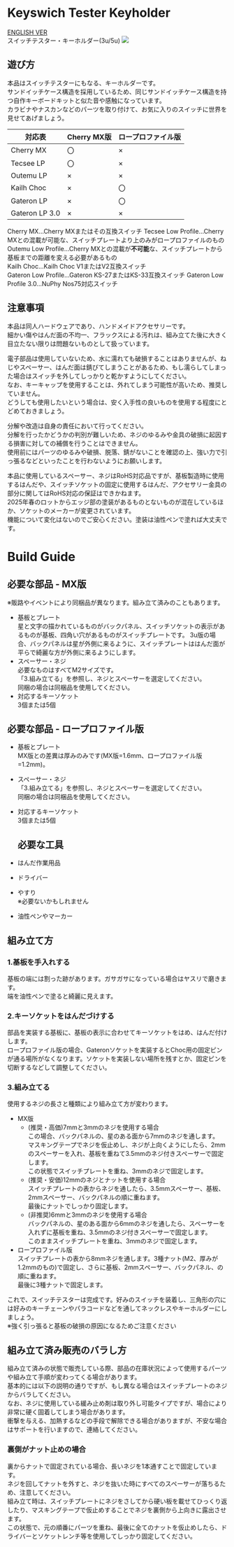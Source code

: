 # Keyswich Tester Keyholder
[ENGLISH VER](README-EN.md)  
スイッチテスター・キーホルダー(3u/5u)
![](images/5utester.jpg)

## 遊び方
本品はスイッチテスターにもなる、キーホルダーです。  
サンドイッチケース構造を採用しているため、同じサンドイッチケース構造を持つ自作キーボードキットと似た音や感触になっています。  
カラビナやナスカンなどのパーツを取り付けて、お気に入りのスイッチに世界を見せてあげましょう。  

| 対応表 | Cherry MX版 | ロープロファイル版 |
| ----- | ----- | ----- |
| Cherry MX | 〇 | × |
| Tecsee LP | 〇 | × |
| Outemu LP | × | × |
| Kailh Choc | × | 〇 |
| Gateron LP | × | 〇 |
| Gateron LP 3.0 | × | × |

Cherry MX…Cherry MXまたはその互換スイッチ
Tecsee Low Profile…Cherry MXとの混載が可能な、スイッチプレートより上のみがロープロファイルのもの  
Outemu Low Profile…Cherry MXとの混載が**不可能**な、スイッチプレートから基板までの距離を変える必要があるもの  
Kailh Choc…Kailh Choc V1またはV2互換スイッチ  
Gateron Low Profile…Gateron KS-27またはKS-33互換スイッチ
Gateron Low Profile 3.0…NuPhy Nos75対応スイッチ


## 注意事項
本品は同人ハードウェアであり、ハンドメイドアクセサリーです。  
細かい傷やはんだ面の不均一、フラックスによる汚れは、組み立てた後に大きく目立たない限りは問題ないものとして扱っています。  
  
電子部品は使用していないため、水に濡れても破損することはありませんが、ねじやスペーサー、はんだ面は錆びてしまうことがあるため、もし濡らしてしまった場合はスイッチを外してしっかりと乾かすようにしてください。  
なお、キーキャップを使用することは、外れてしまう可能性が高いため、推奨していません。  
どうしても使用したいという場合は、安く入手性の良いものを使用する程度にとどめておきましょう。
  
分解や改造は自身の責任において行ってください。  
分解を行ったかどうかの判別が難しいため、ネジのゆるみや金具の破損に起因する損害に対しての補償を行うことはできません。  
使用前にはパーツのゆるみや破損、脱落、錆がないことを確認の上、強い力で引っ張るなどといったことを行わないようにお願いします。  
  
本品に使用しているスペーサー、ネジはRoHS対応品ですが、基板製造時に使用するはんだや、スイッチソケットの固定に使用するはんだ、アクセサリー金具の部分に関してはRoHS対応の保証はできかねます。  
2025年春のロットからエッジ部の塗装があるものとないものが混在しているほか、ソケットのメーカーが変更されています。  
機能について変化はないのでご安心ください。塗装は油性ペンで塗れば大丈夫です。

# Build Guide
## 必要な部品 - MX版
※販路やイベントにより同梱品が異なります。組み立て済みのこともあります。
- 基板とプレート  
  星と文字の描かれているものがバックパネル、スイッチソケットの表示があるものが基板、四角い穴があるものがスイッチプレートです。
  3u版の場合、バックパネルは星が外側に来るように、スイッチプレートははんだ面が平らで綺麗な方が外側に来るようにします。
- スペーサー・ネジ  
  必要なものはすべてM2サイズです。  
  「3.組み立てる」を参照し、ネジとスペーサーを選定してください。  
  同梱の場合は同梱品を使用してください。
- 対応するキーソケット  
  3個または5個
## 必要な部品 - ロープロファイル版
- 基板とプレート  
  MX版との差異は厚みのみです(MX版=1.6mm、ロープロファイル版=1.2mm)。
- スペーサー・ネジ  
  「3.組み立てる」を参照し、ネジとスペーサーを選定してください。  
  同梱の場合は同梱品を使用してください。
- 対応するキーソケット  
  3個または5個

  ## 必要な工具
- はんだ作業用品
- ドライバー
- やすり  
  ※必要ないかもしれません
- 油性ペンやマーカー

## 組み立て方
### 1.基板を手入れする
  基板の端には割った跡があります。ガサガサになっている場合はヤスリで磨きます。  
  端を油性ペンで塗ると綺麗に見えます。
### 2.キーソケットをはんだづけする
  部品を実装する基板に、基板の表示に合わせてキーソケットをはめ、はんだ付けします。  
  ロープロファイル版の場合、Gateronソケットを実装するとChoc用の固定ピンが通る場所がなくなります。ソケットを実装しない場所を残すとか、固定ピンを切断するなどして調整してください。
### 3.組み立てる
  使用するネジの長さと種類により組み立て方が変わります。
 - MX版
    - (推奨・高価)7mmと3mmのネジを使用する場合  
    この場合、バックパネルの、星のある面から7mmのネジを通します。  
    マスキングテープでネジを仮止めし、ネジが上向くようにしたら、2mmのスペーサーを入れ、基板を重ねて3.5mmのネジ付きスペーサーで固定します。  
    この状態でスイッチプレートを重ね、3mmのネジで固定します。  
    - (推奨・安価)12mmのネジとナットを使用する場合  
    スイッチプレートの表からネジを通したら、3.5mmスペーサー、基板、2mmスペーサー、バックパネルの順に重ねます。  
    最後にナットでしっかり固定します。
    - (非推奨)6mmと3mmのネジを使用する場合  
    バックパネルの、星のある面から6mmのネジを通したら、スペーサーを入れずに基板を重ね、3.5mmのネジ付きスペーサーで固定します。  
    このままスイッチプレートを重ね、3mmのネジで固定します。
  - ロープロファイル版  
    スイッチプレートの表から8mmネジを通します。3種ナット(M2、厚みが1.2mmのもの)で固定し、さらに基板、2mmスペーサー、バックパネル、の順に重ねます。  
    最後に3種ナットで固定します。
  
  これで、スイッチテスターは完成です。好みのスイッチを装着し、三角形の穴には好みのキーチェーンやパラコードなどを通してネックレスやキーホルダーにしましょう。  
  ※強く引っ張ると基板の破損の原因になるためご注意ください  

## 組み立て済み販売のバラし方
組み立て済みの状態で販売している際、部品の在庫状況によって使用するパーツや組み立て手順が変わってくる場合があります。  
基本的には以下の説明の通りですが、もし異なる場合はスイッチプレートのネジからバラしてください。  
なお、ネジに使用している緩み止め剤は取り外し可能タイプですが、場合により非常に硬く固着してしまう場合があります。  
衝撃を与える、加熱するなどの手段で解除できる場合がありますが、不安な場合はサポートを行いますので、連絡してください。  

### 裏側がナット止めの場合
裏からナットで固定されている場合、長いネジを1本通すことで固定しています。  
ネジを回してナットを外すと、ネジを抜いた時にすべてのスペーサーが落ちるため、注意してください。  
組み立て時は、スイッチプレートにネジをさしてから硬い板を載せてひっくり返したり、マスキングテープで仮止めすることでネジを裏側から上向きに露出させます。  
この状態で、元の順番にパーツを重ね、最後に全てのナットを仮止めしたら、ドライバーとソケットレンチ等を使用してしっかり固定してください。
